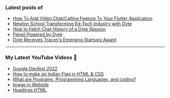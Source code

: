 ### Latest posts of 
<!-- BLOG-POST-LIST:START -->
- [How To Add Video Chat/Calling Feature To Your Flutter Application](https://blog.codersalman.live/how-to-add-video-chatcalling-feature-to-your-flutter-application)
- [Newton School Transforming Ed-Tech Industry with Dyte](https://blog.codersalman.live/newton-school-transforming-ed-tech-industry-with-dyte)
- [How to Fetch Chat History of a Dyte Session](https://blog.codersalman.live/how-to-fetch-chat-history-of-a-dyte-session)
- [Pensil Powered by Dyte](https://blog.codersalman.live/pensil-powered-by-dyte)
- [Dyte Receives Tracxn&#39;s Emerging Startups Award](https://blog.codersalman.live/dyte-receives-tracxns-emerging-startups-award)
<!-- BLOG-POST-LIST:END -->

<hr>

### My Latest YouTube Videos 🌱
<!-- YOUTUBE:START -->
- [Google Devfest 2022 ](https://www.youtube.com/watch?v=u_wWOf0LUxk)
- [How to make an Indian Flag in HTML &amp; CSS ](https://www.youtube.com/watch?v=5IxQYP8xTIE)
- [What are  Programs, Programming Languages, and coding? ](https://www.youtube.com/watch?v=9_b_2HpqasE)
- [Image in Website ](https://www.youtube.com/watch?v=g2bmNTShT-Q)
- [Headings HTML ](https://www.youtube.com/watch?v=YCgJBxAvboA)
<!-- YOUTUBE:END -->
